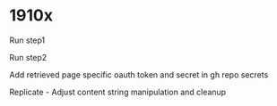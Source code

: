 # 1910x
Run step1

Run step2

Add retrieved page specific oauth token and secret in gh repo secrets

Replicate - Adjust content string manipulation and cleanup

